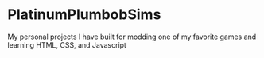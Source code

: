 # PlatinumPlumbobSims
My personal projects I have built for modding one of my favorite games and learning HTML, CSS, and Javascript
